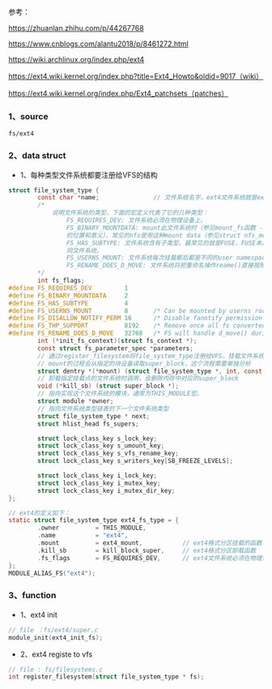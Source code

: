 参考：

https://zhuanlan.zhihu.com/p/44267768

https://www.cnblogs.com/alantu2018/p/8461272.html

https://wiki.archlinux.org/index.php/ext4

https://ext4.wiki.kernel.org/index.php?title=Ext4_Howto&oldid=9017（wiki）

https://ext4.wiki.kernel.org/index.php/Ext4_patchsets（patches）

### 1、source

`fs/ext4`



### 2、data struct

- 1、每种类型文件系统都要注册给VFS的结构

```c
struct file_system_type {
        const char *name;				// 文件系统名字，ext4文件系统就是ext4
    	/*
    		说明文件系统的类型，下面的宏定义代表了它的几种类型：
    			FS_REQUIRES_DEV: 文件系统必须在物理设备上。
				FS_BINARY_MOUNTDATA: mount此文件系统时（参见mount_fs函数 - fs/super.c）需要使用二进制数据结构的mount data（如每个位域都有固定
				的位置和意义），常见的nfs使用这种mount data（参见struct nfs_mount_data结构 - include/uapi/linux/nfs_mount.h）。
				FS_HAS_SUBTYPE: 文件系统含有子类型，最常见的就是FUSE，FUSE本是不是真正的文件系统，所以要通过子文件系统类型来区别通过FUSE接口实现的不
				同文件系统。
				FS_USERNS_MOUNT: 文件系统每次挂载都后都是不同的user namespace，如用于devpts。
				FS_RENAME_DOES_D_MOVE: 文件系统将把重命名操作reame()直接按照移动操作d_move()来处理，主要用于网络文件系统。
    	*/
        int fs_flags;
#define FS_REQUIRES_DEV         1 
#define FS_BINARY_MOUNTDATA     2
#define FS_HAS_SUBTYPE          4
#define FS_USERNS_MOUNT         8       /* Can be mounted by userns root */
#define FS_DISALLOW_NOTIFY_PERM 16      /* Disable fanotify permission events */
#define FS_THP_SUPPORT          8192    /* Remove once all fs converted */
#define FS_RENAME_DOES_D_MOVE   32768   /* FS will handle d_move() during rename() internally. */
        int (*init_fs_context)(struct fs_context *);
        const struct fs_parameter_spec *parameters;
    	// 通过register_filesystem将file_system_type注册给VFS，挂载文件系统时根据指定的type，调用到ext4的mount函数
    	// mount的过程会从指定的块设备读取super_block，这个流程需要单独分析
        struct dentry *(*mount) (struct file_system_type *, int, const char *, void *);
     	// 卸载指定挂载点的文件系统时调用，会删除内存中对应的super_block
        void (*kill_sb) (struct super_block *);
    	// 指向实现这个文件系统的模块，通常为THIS_MODULE宏。
        struct module *owner;
    	// 指向文件系统类型链表的下一个文件系统类型
        struct file_system_type * next;
        struct hlist_head fs_supers;

        struct lock_class_key s_lock_key;
        struct lock_class_key s_umount_key;
        struct lock_class_key s_vfs_rename_key;
        struct lock_class_key s_writers_key[SB_FREEZE_LEVELS];

        struct lock_class_key i_lock_key;
        struct lock_class_key i_mutex_key;
        struct lock_class_key i_mutex_dir_key;
};

// ext4的定义如下：
static struct file_system_type ext4_fs_type = {
        .owner          = THIS_MODULE,
        .name           = "ext4",
        .mount          = ext4_mount,			// ext4格式分区挂载的函数
        .kill_sb        = kill_block_super,		// ext4格式分区卸载函数
        .fs_flags       = FS_REQUIRES_DEV,		// ext4文件系统必须在物理设备	
};
MODULE_ALIAS_FS("ext4");
```



### 3、function

- 1、ext4  init

```c
// file ：fs/ext4/super.c
module_init(ext4_init_fs);
```

- 2、ext4 registe to vfs

```c
// file : fs/filesystems.c
int register_filesystem(struct file_system_type * fs);
```

